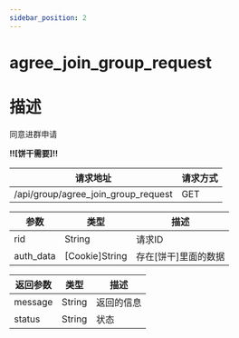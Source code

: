 ```yaml
---
sidebar_position: 2
---
```

# agree_join_group_request
# 描述
同意进群申请

**!!\[饼干需要\]!!**

| 请求地址 | 请求方式 |
| --- | --- |
| /api/group/agree_join_group_request | GET |


|参数|类型|描述|
|---|---|---|
|rid|String|请求ID|
|auth_data|\[Cookie\]String|存在\[饼干\]里面的数据|

|返回参数|类型|描述|
|---|---|---|
|message|String|返回的信息|
|status|String|状态|
